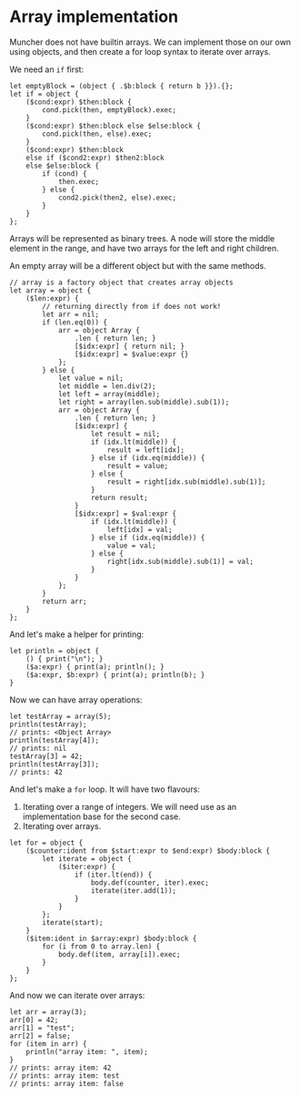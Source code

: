 # Array implementation

Muncher does not have builtin arrays. We can implement those on our own using
objects, and then create a for loop syntax to iterate over arrays.

We need an `if` first:

```
let emptyBlock = (object { .$b:block { return b }}).{};
let if = object {
    ($cond:expr) $then:block {
        cond.pick(then, emptyBlock).exec;
    }
    ($cond:expr) $then:block else $else:block {
        cond.pick(then, else).exec;
    }
    ($cond:expr) $then:block
    else if ($cond2:expr) $then2:block
    else $else:block {
        if (cond) {
            then.exec;
        } else {
            cond2.pick(then2, else).exec;
        }
    }
};
```

Arrays will be represented as binary trees. A node will store the middle element
in the range, and have two arrays for the left and right children.

An empty array will be a different object but with the same methods.

```
// array is a factory object that creates array objects
let array = object {
    ($len:expr) {
        // returning directly from if does not work!
        let arr = nil;
        if (len.eq(0)) {
            arr = object Array {
                .len { return len; }
                [$idx:expr] { return nil; }
                [$idx:expr] = $value:expr {}
            };
        } else {
            let value = nil;
            let middle = len.div(2);
            let left = array(middle);
            let right = array(len.sub(middle).sub(1));
            arr = object Array {
                .len { return len; }
                [$idx:expr] {
                    let result = nil;
                    if (idx.lt(middle)) {
                        result = left[idx];
                    } else if (idx.eq(middle)) {
                        result = value;
                    } else {
                        result = right[idx.sub(middle).sub(1)];
                    }
                    return result;
                }
                [$idx:expr] = $val:expr {
                    if (idx.lt(middle)) {
                        left[idx] = val;
                    } else if (idx.eq(middle)) {
                        value = val;
                    } else {
                        right[idx.sub(middle).sub(1)] = val;
                    }
                }
            };
        }
        return arr;
    }
};
```

And let's make a helper for printing:

```
let println = object {
    () { print("\n"); }
    ($a:expr) { print(a); println(); }
    ($a:expr, $b:expr) { print(a); println(b); }
}
```

Now we can have array operations:

```
let testArray = array(5);
println(testArray);
// prints: <Object Array>
println(testArray[4]);
// prints: nil
testArray[3] = 42;
println(testArray[3]);
// prints: 42
```

And let's make a `for` loop. It will have two flavours:

1. Iterating over a range of integers. We will need use as an implementation
base for the second case.
2. Iterating over arrays.

```
let for = object {
    ($counter:ident from $start:expr to $end:expr) $body:block {
        let iterate = object {
            ($iter:expr) {
                if (iter.lt(end)) {
                    body.def(counter, iter).exec;
                    iterate(iter.add(1));
                }
            }
        };
        iterate(start);
    }
    ($item:ident in $array:expr) $body:block {
        for (i from 0 to array.len) {
            body.def(item, array[i]).exec;
        }
    }
};
```

And now we can iterate over arrays:

```
let arr = array(3);
arr[0] = 42;
arr[1] = "test";
arr[2] = false;
for (item in arr) {
    println("array item: ", item);
}
// prints: array item: 42
// prints: array item: test
// prints: array item: false
```
